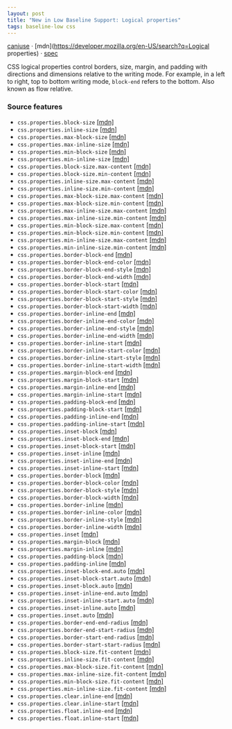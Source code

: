 ```yaml
---
layout: post
title: "New in Low Baseline Support: Logical properties"
tags: baseline-low css
---
```


[caniuse](https://caniuse.com/?search=logical-properties) · [mdn](https://developer.mozilla.org/en-US/search?q=Logical properties) · [spec](https://drafts.csswg.org/css-logical-1/)

CSS logical properties control borders, size, margin, and padding with directions and dimensions relative to the writing mode. For example, in a left to right, top to bottom writing mode, `block-end` refers to the bottom. Also known as flow relative.

### Source features

- ``css.properties.block-size`` [[mdn]](https://developer.mozilla.org/en-US/search?q=css.properties.block-size)
- ``css.properties.inline-size`` [[mdn]](https://developer.mozilla.org/en-US/search?q=css.properties.inline-size)
- ``css.properties.max-block-size`` [[mdn]](https://developer.mozilla.org/en-US/search?q=css.properties.max-block-size)
- ``css.properties.max-inline-size`` [[mdn]](https://developer.mozilla.org/en-US/search?q=css.properties.max-inline-size)
- ``css.properties.min-block-size`` [[mdn]](https://developer.mozilla.org/en-US/search?q=css.properties.min-block-size)
- ``css.properties.min-inline-size`` [[mdn]](https://developer.mozilla.org/en-US/search?q=css.properties.min-inline-size)
- ``css.properties.block-size.max-content`` [[mdn]](https://developer.mozilla.org/en-US/search?q=css.properties.block-size.max-content)
- ``css.properties.block-size.min-content`` [[mdn]](https://developer.mozilla.org/en-US/search?q=css.properties.block-size.min-content)
- ``css.properties.inline-size.max-content`` [[mdn]](https://developer.mozilla.org/en-US/search?q=css.properties.inline-size.max-content)
- ``css.properties.inline-size.min-content`` [[mdn]](https://developer.mozilla.org/en-US/search?q=css.properties.inline-size.min-content)
- ``css.properties.max-block-size.max-content`` [[mdn]](https://developer.mozilla.org/en-US/search?q=css.properties.max-block-size.max-content)
- ``css.properties.max-block-size.min-content`` [[mdn]](https://developer.mozilla.org/en-US/search?q=css.properties.max-block-size.min-content)
- ``css.properties.max-inline-size.max-content`` [[mdn]](https://developer.mozilla.org/en-US/search?q=css.properties.max-inline-size.max-content)
- ``css.properties.max-inline-size.min-content`` [[mdn]](https://developer.mozilla.org/en-US/search?q=css.properties.max-inline-size.min-content)
- ``css.properties.min-block-size.max-content`` [[mdn]](https://developer.mozilla.org/en-US/search?q=css.properties.min-block-size.max-content)
- ``css.properties.min-block-size.min-content`` [[mdn]](https://developer.mozilla.org/en-US/search?q=css.properties.min-block-size.min-content)
- ``css.properties.min-inline-size.max-content`` [[mdn]](https://developer.mozilla.org/en-US/search?q=css.properties.min-inline-size.max-content)
- ``css.properties.min-inline-size.min-content`` [[mdn]](https://developer.mozilla.org/en-US/search?q=css.properties.min-inline-size.min-content)
- ``css.properties.border-block-end`` [[mdn]](https://developer.mozilla.org/en-US/search?q=css.properties.border-block-end)
- ``css.properties.border-block-end-color`` [[mdn]](https://developer.mozilla.org/en-US/search?q=css.properties.border-block-end-color)
- ``css.properties.border-block-end-style`` [[mdn]](https://developer.mozilla.org/en-US/search?q=css.properties.border-block-end-style)
- ``css.properties.border-block-end-width`` [[mdn]](https://developer.mozilla.org/en-US/search?q=css.properties.border-block-end-width)
- ``css.properties.border-block-start`` [[mdn]](https://developer.mozilla.org/en-US/search?q=css.properties.border-block-start)
- ``css.properties.border-block-start-color`` [[mdn]](https://developer.mozilla.org/en-US/search?q=css.properties.border-block-start-color)
- ``css.properties.border-block-start-style`` [[mdn]](https://developer.mozilla.org/en-US/search?q=css.properties.border-block-start-style)
- ``css.properties.border-block-start-width`` [[mdn]](https://developer.mozilla.org/en-US/search?q=css.properties.border-block-start-width)
- ``css.properties.border-inline-end`` [[mdn]](https://developer.mozilla.org/en-US/search?q=css.properties.border-inline-end)
- ``css.properties.border-inline-end-color`` [[mdn]](https://developer.mozilla.org/en-US/search?q=css.properties.border-inline-end-color)
- ``css.properties.border-inline-end-style`` [[mdn]](https://developer.mozilla.org/en-US/search?q=css.properties.border-inline-end-style)
- ``css.properties.border-inline-end-width`` [[mdn]](https://developer.mozilla.org/en-US/search?q=css.properties.border-inline-end-width)
- ``css.properties.border-inline-start`` [[mdn]](https://developer.mozilla.org/en-US/search?q=css.properties.border-inline-start)
- ``css.properties.border-inline-start-color`` [[mdn]](https://developer.mozilla.org/en-US/search?q=css.properties.border-inline-start-color)
- ``css.properties.border-inline-start-style`` [[mdn]](https://developer.mozilla.org/en-US/search?q=css.properties.border-inline-start-style)
- ``css.properties.border-inline-start-width`` [[mdn]](https://developer.mozilla.org/en-US/search?q=css.properties.border-inline-start-width)
- ``css.properties.margin-block-end`` [[mdn]](https://developer.mozilla.org/en-US/search?q=css.properties.margin-block-end)
- ``css.properties.margin-block-start`` [[mdn]](https://developer.mozilla.org/en-US/search?q=css.properties.margin-block-start)
- ``css.properties.margin-inline-end`` [[mdn]](https://developer.mozilla.org/en-US/search?q=css.properties.margin-inline-end)
- ``css.properties.margin-inline-start`` [[mdn]](https://developer.mozilla.org/en-US/search?q=css.properties.margin-inline-start)
- ``css.properties.padding-block-end`` [[mdn]](https://developer.mozilla.org/en-US/search?q=css.properties.padding-block-end)
- ``css.properties.padding-block-start`` [[mdn]](https://developer.mozilla.org/en-US/search?q=css.properties.padding-block-start)
- ``css.properties.padding-inline-end`` [[mdn]](https://developer.mozilla.org/en-US/search?q=css.properties.padding-inline-end)
- ``css.properties.padding-inline-start`` [[mdn]](https://developer.mozilla.org/en-US/search?q=css.properties.padding-inline-start)
- ``css.properties.inset-block`` [[mdn]](https://developer.mozilla.org/en-US/search?q=css.properties.inset-block)
- ``css.properties.inset-block-end`` [[mdn]](https://developer.mozilla.org/en-US/search?q=css.properties.inset-block-end)
- ``css.properties.inset-block-start`` [[mdn]](https://developer.mozilla.org/en-US/search?q=css.properties.inset-block-start)
- ``css.properties.inset-inline`` [[mdn]](https://developer.mozilla.org/en-US/search?q=css.properties.inset-inline)
- ``css.properties.inset-inline-end`` [[mdn]](https://developer.mozilla.org/en-US/search?q=css.properties.inset-inline-end)
- ``css.properties.inset-inline-start`` [[mdn]](https://developer.mozilla.org/en-US/search?q=css.properties.inset-inline-start)
- ``css.properties.border-block`` [[mdn]](https://developer.mozilla.org/en-US/search?q=css.properties.border-block)
- ``css.properties.border-block-color`` [[mdn]](https://developer.mozilla.org/en-US/search?q=css.properties.border-block-color)
- ``css.properties.border-block-style`` [[mdn]](https://developer.mozilla.org/en-US/search?q=css.properties.border-block-style)
- ``css.properties.border-block-width`` [[mdn]](https://developer.mozilla.org/en-US/search?q=css.properties.border-block-width)
- ``css.properties.border-inline`` [[mdn]](https://developer.mozilla.org/en-US/search?q=css.properties.border-inline)
- ``css.properties.border-inline-color`` [[mdn]](https://developer.mozilla.org/en-US/search?q=css.properties.border-inline-color)
- ``css.properties.border-inline-style`` [[mdn]](https://developer.mozilla.org/en-US/search?q=css.properties.border-inline-style)
- ``css.properties.border-inline-width`` [[mdn]](https://developer.mozilla.org/en-US/search?q=css.properties.border-inline-width)
- ``css.properties.inset`` [[mdn]](https://developer.mozilla.org/en-US/search?q=css.properties.inset)
- ``css.properties.margin-block`` [[mdn]](https://developer.mozilla.org/en-US/search?q=css.properties.margin-block)
- ``css.properties.margin-inline`` [[mdn]](https://developer.mozilla.org/en-US/search?q=css.properties.margin-inline)
- ``css.properties.padding-block`` [[mdn]](https://developer.mozilla.org/en-US/search?q=css.properties.padding-block)
- ``css.properties.padding-inline`` [[mdn]](https://developer.mozilla.org/en-US/search?q=css.properties.padding-inline)
- ``css.properties.inset-block-end.auto`` [[mdn]](https://developer.mozilla.org/en-US/search?q=css.properties.inset-block-end.auto)
- ``css.properties.inset-block-start.auto`` [[mdn]](https://developer.mozilla.org/en-US/search?q=css.properties.inset-block-start.auto)
- ``css.properties.inset-block.auto`` [[mdn]](https://developer.mozilla.org/en-US/search?q=css.properties.inset-block.auto)
- ``css.properties.inset-inline-end.auto`` [[mdn]](https://developer.mozilla.org/en-US/search?q=css.properties.inset-inline-end.auto)
- ``css.properties.inset-inline-start.auto`` [[mdn]](https://developer.mozilla.org/en-US/search?q=css.properties.inset-inline-start.auto)
- ``css.properties.inset-inline.auto`` [[mdn]](https://developer.mozilla.org/en-US/search?q=css.properties.inset-inline.auto)
- ``css.properties.inset.auto`` [[mdn]](https://developer.mozilla.org/en-US/search?q=css.properties.inset.auto)
- ``css.properties.border-end-end-radius`` [[mdn]](https://developer.mozilla.org/en-US/search?q=css.properties.border-end-end-radius)
- ``css.properties.border-end-start-radius`` [[mdn]](https://developer.mozilla.org/en-US/search?q=css.properties.border-end-start-radius)
- ``css.properties.border-start-end-radius`` [[mdn]](https://developer.mozilla.org/en-US/search?q=css.properties.border-start-end-radius)
- ``css.properties.border-start-start-radius`` [[mdn]](https://developer.mozilla.org/en-US/search?q=css.properties.border-start-start-radius)
- ``css.properties.block-size.fit-content`` [[mdn]](https://developer.mozilla.org/en-US/search?q=css.properties.block-size.fit-content)
- ``css.properties.inline-size.fit-content`` [[mdn]](https://developer.mozilla.org/en-US/search?q=css.properties.inline-size.fit-content)
- ``css.properties.max-block-size.fit-content`` [[mdn]](https://developer.mozilla.org/en-US/search?q=css.properties.max-block-size.fit-content)
- ``css.properties.max-inline-size.fit-content`` [[mdn]](https://developer.mozilla.org/en-US/search?q=css.properties.max-inline-size.fit-content)
- ``css.properties.min-block-size.fit-content`` [[mdn]](https://developer.mozilla.org/en-US/search?q=css.properties.min-block-size.fit-content)
- ``css.properties.min-inline-size.fit-content`` [[mdn]](https://developer.mozilla.org/en-US/search?q=css.properties.min-inline-size.fit-content)
- ``css.properties.clear.inline-end`` [[mdn]](https://developer.mozilla.org/en-US/search?q=css.properties.clear.inline-end)
- ``css.properties.clear.inline-start`` [[mdn]](https://developer.mozilla.org/en-US/search?q=css.properties.clear.inline-start)
- ``css.properties.float.inline-end`` [[mdn]](https://developer.mozilla.org/en-US/search?q=css.properties.float.inline-end)
- ``css.properties.float.inline-start`` [[mdn]](https://developer.mozilla.org/en-US/search?q=css.properties.float.inline-start)
